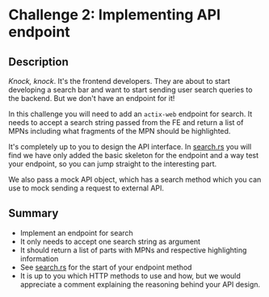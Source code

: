 # Challenge 2: Implementing API endpoint

## Description
_Knock, knock_. It's the frontend developers. They are about to start developing a search bar and want to start sending user search queries to the backend. But we don't have an endpoint for it!

In this challenge you will need to add an `actix-web` endpoint for search. It needs to accept a search string passed from the FE and return a list of MPNs including what fragments of the MPN should be highlighted. 

It's completely up to you to design the API interface. In [search.rs](search.rs) you will find we have only added the basic skeleton for the endpoint and a way test your endpoint, so you can jump straight to the interesting part.

We also pass a mock API object, which has a search method which you can use to mock sending a request to external API.

## Summary
* Implement an endpoint for search
* It only needs to accept one search string as argument
* It should return a list of parts with MPNs and respective highlighting information
* See [search.rs](search.rs) for the start of your endpoint method
* It is up to you which HTTP methods to use and how, but we would appreciate a comment
 explaining the reasoning behind your API design. 

